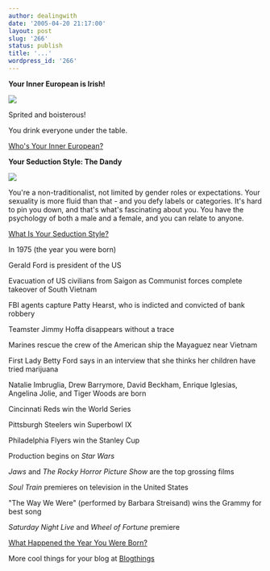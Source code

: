 ```yaml
---
author: dealingwith
date: '2005-04-20 21:17:00'
layout: post
slug: '266'
status: publish
title: '...'
wordpress_id: '266'
---
```


**Your Inner European is Irish!**


![][1]


Sprited and boisterous!

You drink everyone under the table.


[Who's Your Inner European?][2]


**Your Seduction Style: The Dandy**


![][3]

You're a non-traditionalist, not limited by gender roles or expectations. Your
sexuality is more fluid than that - and you defy labels or categories. It's
hard to pin you down, and that's what's fascinating about you. You have the
psychology of both a male and a female, and you can relate to anyone.


[What Is Your Seduction Style?][4]


In 1975 (the year you were born)

Gerald Ford is president of the US


Evacuation of US civilians from Saigon as Communist forces complete takeover
of South Vietnam


FBI agents capture Patty Hearst, who is indicted and convicted of bank robbery


Teamster Jimmy Hoffa disappears without a trace


Marines rescue the crew of the American ship the Mayaguez near Vietnam


First Lady Betty Ford says in an interview that she thinks her children have
tried marijuana


Natalie Imbruglia, Drew Barrymore, David Beckham, Enrique Iglesias, Angelina
Jolie, and Tiger Woods are born


Cincinnati Reds win the World Series


Pittsburgh Steelers win Superbowl IX


Philadelphia Flyers win the Stanley Cup


Production begins on _Star Wars_


_Jaws_ and _The Rocky Horror Picture Show_ are the top grossing films


_Soul Train_ premieres on television in the United States


"The Way We Were" (performed by Barbara Streisand) wins the Grammy for best
song


_Saturday Night Live_ and _Wheel of Fortune_ premiere


[ What Happened the Year You Were Born?][5]

More cool things for your blog at [Blogthings][6]

   [1]: http://www.quizdiva.net/bt/european/irish.jpg

   [2]: http://www.blogthings.com/whosyourinnereuropeanquiz/

   [3]: http://www.quizdiva.net/bt/dandy.jpg

   [4]: http://www.blogthings.com/seducerquiz/

   [5]: http://www.blogthings.com/yearborn.html

   [6]: http://www.blogthings.com

